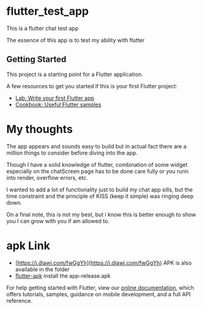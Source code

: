 # flutter_test_app

This is a flutter chat test app

The essence of this app is to test my ability with flutter

## Getting Started

This project is a starting point for a Flutter application.

A few resources to get you started if this is your first Flutter project:

- [Lab: Write your first Flutter app](https://flutter.dev/docs/get-started/codelab)
- [Cookbook: Useful Flutter samples](https://flutter.dev/docs/cookbook)

# My thoughts

The app appears and sounds easy to build but in actual fact there are a million things to consider before diving into the app.

Though I have a solid knowledge of flutter, combination of some widget especially on the chatScreen page has to be done care fully or you runn into render, overflow errors, etc.

I wanted to add a lot of functionality just to build my chat app sills, but the time constraint and the principle of KISS (keep it simple) was ringing deep down.

On a final note, this is not my best, but i know this is better enough to show you I can grow with you if am allowed to.

# apk Link
- [https://i.diawi.com/fwGgYh](https://i.diawi.com/fwGgYh)
APK is also available in the folder
- [flutter-apk](apk_file/app-release.apk) install the app-release.apk

For help getting started with Flutter, view our
[online documentation](https://flutter.dev/docs), which offers tutorials,
samples, guidance on mobile development, and a full API reference.
